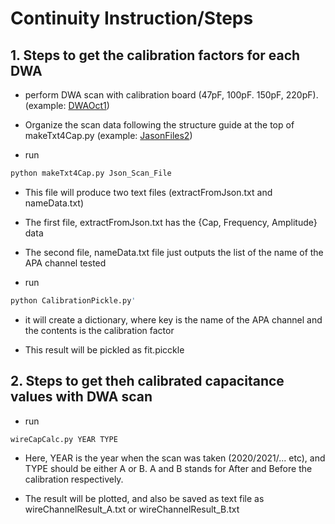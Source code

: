 # Continuity Instruction/Steps 

## 1. Steps to get the calibration factors for each DWA
* perform DWA scan with calibration board (47pF, 100pF. 150pF, 220pF). (example: [DWAOct1](https://github.com/dunewires/ElectricalMethod/tree/development/Continuity/DWAOct1))

* Organize the scan data following the structure guide at the top of makeTxt4Cap.py (example: [JasonFiles2](https://github.com/dunewires/ElectricalMethod/tree/development/Continuity/JsonFiles2)) 

* run 
```bash
python makeTxt4Cap.py Json_Scan_File
```

* This file will produce two text files (extractFromJson.txt and nameData.txt)

* The first file, extractFromJson.txt has the {Cap, Frequency, Amplitude} data 

* The second file, nameData.txt file just outputs the list of the name of the APA channel tested 

* run 
```bash
python CalibrationPickle.py' 
```

* it will create a dictionary, where key is the name of the APA channel and the contents is the calibration factor

* This result will be pickled as fit.picckle

## 2. Steps to get theh calibrated capacitance values with DWA scan 
* run 
```bash
wireCapCalc.py YEAR TYPE
```

* Here, YEAR is the year when the scan was taken (2020/2021/... etc), and TYPE should be either A or B. A and B stands for After and Before the calibration respectively. 

* The result will be plotted, and also be saved as text file as  wireChannelResult_A.txt or wireChannelResult_B.txt
 
